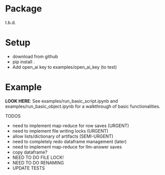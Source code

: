 # Package

t.b.d.

# Setup

- download from github
- pip install .
- Add open_ai key to examples/open_ai_key (to test)

# Example

**LOOK HERE**: See examples/run_basic_script.ipynb and examples/run_basic_object.ipynb for a walkthrough of basic functionalities.


TODOS
- need to implement map-reduce for row saves (URGENT)
- need to implement file writing locks (URGENT)
- allow lists/dictionary of artifacts (SEMI-URGENT)
- need to completely redo dataframe management (later)
- need to implement map-reduce for llm-answer saves
- copy dataframe?
- NEED TO DO FILE LOCK! 
- NEED TO DO RENAMING
- UPDATE TESTS
